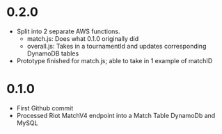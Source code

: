 # 0.2.0
* Split into 2 separate AWS functions. 
    * match.js: Does what 0.1.0 originally did
    * overall.js: Takes in a tournamentId and updates corresponding DynamoDB tables
* Prototype finished for match.js; able to take in 1 example of matchID

# 0.1.0 
* First Github commit
* Processed Riot MatchV4 endpoint into a Match Table DynamoDb and MySQL